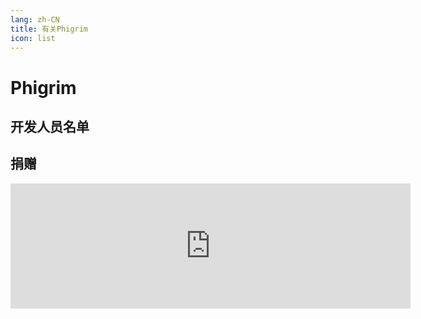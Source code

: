 ```yaml
---
lang: zh-CN
title: 有关Phigrim
icon: list
---
```


# Phigrim

## 开发人员名单

## 捐赠

<iframe src="https://afdian.net/leaflet?slug=Phigrim_Official" width="640" scrolling="no" height="200" frameborder="0"></iframe>